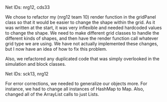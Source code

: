 Net IDs: nrg12, cds33

We chose to refactor my (nrg12 team 10) render function in the gridPanel class so that it would be easier to change the shape within the grid.
As it was written at the start, it was very inflexible and needed hardcoded values to change the shape.  We need to make different grid classes to
handle the different kinds of shapes, and then have the render function call whatever grid type we are using.  We have not actually implemented these changes, but I now have an idea of how to fix this problem.

Also, we refactored any duplicated code that was simply overlooked in the simulation and block classes.


Net IDs: sck13, nrg12

For error corrections, we needed to generalize our objects more.  For instance, we had to change all instances of HashMap to Map.  Also, changed all of the ArrayList calls to just Lists.